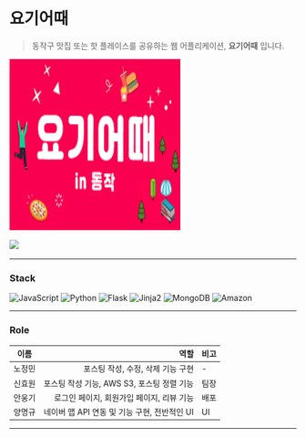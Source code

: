 # 요기어때
> 동작구 맛집 또는 핫 플레이스를 공유하는 웹 어플리케이션, **요기어때** 입니다.

<img src="/yogi-eoddae-thumbnail.png" width="300px" height="300px" alt="Yogi-Eoddae"></img><br/>

<p align="cencter">
<img src="https://user-images.githubusercontent.com/48724199/178913025-3be998ac-2020-4e5c-a992-1e3136e783fe.gif">
</p>


---------------
<!-- Stack -->

### Stack

![JavaScript](https://img.shields.io/badge/-JavaScript-%23F7DF1C?style=for-the-badge&logo=javascript&logoColor=000000&labelColor=%23F7DF1C&color=%23FFCE5A)
![Python](https://img.shields.io/badge/-Python-007ACC?style=for-the-badge&logo=Python&color=white)
![Flask](https://img.shields.io/badge/-Flask-007ACC?style=for-the-badge&logo=Flask)
![Jinja2](https://img.shields.io/badge/-Jinja2-F05032?style=for-the-badge&logo=Jinja&logoColor=ffffff)
![MongoDB](https://img.shields.io/badge/-MongoDB-43853d?style=for-the-badge&logo=MongoDB&logoColor=white)
![Amazon](https://img.shields.io/badge/-AWS_EC2-232F3E?style=for-the-badge&logo=Amazon-aws&logoColor=white)

---

<!-- Role -->

### Role

|  이름  |                               역할 | 비고         |
| :----: | ---------------------------------: | :----------- |
| 노정민 | 포스팅 작성, 수정, 삭제 기능 구현 |     -     |
| 신효원 | 포스팅 작성 기능, AWS S3, 포스팅 정렬 기능 | 팀장 |
| 안웅기 |  로그인 페이지, 회원가입 페이지, 리뷰 기능 |    배포      |
| 양명규 |   네이버 맵 API 연동 및 기능 구현, 전반적인 UI | UI           |

---
